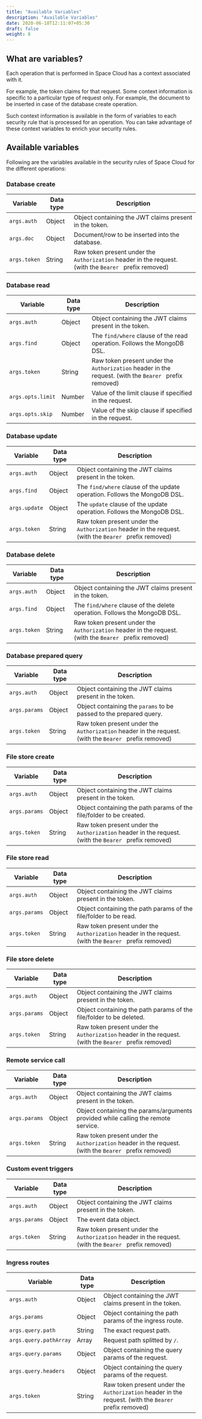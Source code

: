 ```yaml
---
title: "Available Variables"
description: "Available Variables"
date: 2020-06-18T12:11:07+05:30
draft: false
weight: 8
---
```



## What are variables?

Each operation that is performed in Space Cloud has a context associated with it. 

For example, the token claims for that request. Some context information is specific to a particular type of request only. For example, the document to be inserted in case of the database create operation. 

Such context information is available in the form of variables to each security rule that is processed for an operation. You can take advantage of these context variables to enrich your security rules. 

## Available variables

Following are the variables available in the security rules of Space Cloud for the different operations:

### Database create

| Variable     | Data type | Description                                                                                            |
|--------------|-----------|--------------------------------------------------------------------------------------------------------|
| `args.auth`  | Object    | Object containing the JWT claims present in the token.                                                 |
| `args.doc`   | Object    | Document/row to be inserted into the database.                                                         |
| `args.token` | String    | Raw token present under the `Authorization` header in the request. (with the `Bearer ` prefix removed) |

### Database read

| Variable     | Data type | Description                                                                                            |
|--------------|-----------|--------------------------------------------------------------------------------------------------------|
| `args.auth`  | Object    | Object containing the JWT claims present in the token.                                                 |
| `args.find`  | Object    | The `find/where` clause of the read operation. Follows the MongoDB DSL.                                |
| `args.token` | String    | Raw token present under the `Authorization` header in the request. (with the `Bearer ` prefix removed) |
| `args.opts.limit` | Number    | Value of the limit clause if specified in the request. |
| `args.opts.skip` | Number    | Value of the skip clause if specified in the request. |

### Database update

| Variable      | Data type | Description                                                                                            |
|---------------|-----------|--------------------------------------------------------------------------------------------------------|
| `args.auth`   | Object    | Object containing the JWT claims present in the token.                                                 |
| `args.find`   | Object    | The `find/where` clause of the update operation. Follows the MongoDB DSL.                              |
| `args.update` | Object    | The `update` clause of the update operation. Follows the MongoDB DSL.                                  |
| `args.token`  | String    | Raw token present under the `Authorization` header in the request. (with the `Bearer ` prefix removed) |

### Database delete

| Variable     | Data type | Description                                                                                            |
|--------------|-----------|--------------------------------------------------------------------------------------------------------|
| `args.auth`  | Object    | Object containing the JWT claims present in the token.                                                 |
| `args.find`  | Object    | The `find/where` clause of the delete operation. Follows the MongoDB DSL.                              |
| `args.token` | String    | Raw token present under the `Authorization` header in the request. (with the `Bearer ` prefix removed) |

### Database prepared query

| Variable      | Data type | Description                                                                                            |
|---------------|-----------|--------------------------------------------------------------------------------------------------------|
| `args.auth`   | Object    | Object containing the JWT claims present in the token.                                                 |
| `args.params` | Object    | Object containing the `params` to be passed to the prepared query.                                     |
| `args.token`  | String    | Raw token present under the `Authorization` header in the request. (with the `Bearer ` prefix removed) |

### File store create

| Variable      | Data type | Description                                                                                            |
|---------------|-----------|--------------------------------------------------------------------------------------------------------|
| `args.auth`   | Object    | Object containing the JWT claims present in the token.                                                 |
| `args.params` | Object    | Object containing the path params of the file/folder to be created.                                    |
| `args.token`  | String    | Raw token present under the `Authorization` header in the request. (with the `Bearer ` prefix removed) |

### File store read

| Variable      | Data type | Description                                                                                            |
|---------------|-----------|--------------------------------------------------------------------------------------------------------|
| `args.auth`   | Object    | Object containing the JWT claims present in the token.                                                 |
| `args.params` | Object    | Object containing the path params of the file/folder to be read.                                       |
| `args.token`  | String    | Raw token present under the `Authorization` header in the request. (with the `Bearer ` prefix removed) |

### File store delete

| Variable      | Data type | Description                                                                                            |
|---------------|-----------|--------------------------------------------------------------------------------------------------------|
| `args.auth`   | Object    | Object containing the JWT claims present in the token.                                                 |
| `args.params` | Object    | Object containing the path params of the file/folder to be deleted.                                    |
| `args.token`  | String    | Raw token present under the `Authorization` header in the request. (with the `Bearer ` prefix removed) |

### Remote service call

| Variable      | Data type | Description                                                                                            |
|---------------|-----------|--------------------------------------------------------------------------------------------------------|
| `args.auth`   | Object    | Object containing the JWT claims present in the token.                                                 |
| `args.params` | Object    | Object containing the params/arguments provided while calling the remote service.                      |
| `args.token`  | String    | Raw token present under the `Authorization` header in the request. (with the `Bearer ` prefix removed) |

### Custom event triggers

| Variable      | Data type | Description                                                                                            |
|---------------|-----------|--------------------------------------------------------------------------------------------------------|
| `args.auth`   | Object    | Object containing the JWT claims present in the token.                                                 |
| `args.params` | Object    | The event data object.                                                                                 |
| `args.token`  | String    | Raw token present under the `Authorization` header in the request. (with the `Bearer ` prefix removed) |

### Ingress routes

| Variable               | Data type     | Description                                                                                            |
|------------------------|---------------|--------------------------------------------------------------------------------------------------------|
| `args.auth`            | Object        | Object containing the JWT claims present in the token.                                                 |
| `args.params`          | Object        | Object containing the path params of the ingress route.                                                |
| `args.query.path`      | String        | The exact request path.                                                                                |
| `args.query.pathArray` | Array<String> | Request path splitted by `/`.                                                                          |
| `args.query.params`    | Object        | Object containing the query params of the request.                                                     |
| `args.query.headers`   | Object        | Object containing the query params of the request.                                                     |                                               |
| `args.token`           | String        | Raw token present under the `Authorization` header in the request. (with the `Bearer ` prefix removed) |